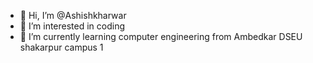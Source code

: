 - 👋 Hi, I’m @Ashishkharwar
- 👀 I’m interested in coding 
- 🌱 I’m currently learning computer engineering from Ambedkar DSEU shakarpur campus 1


<!---
Ashishkhawar/Ashishkhawar is a ✨ special ✨ repository because its `README.md` (this file) appears on your GitHub profile.
You can click the Preview link to take a look at your changes.
--->
